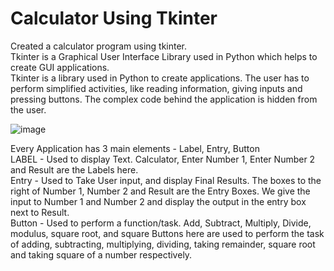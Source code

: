 # Calculator Using Tkinter

Created a calculator program using tkinter.
<br>
Tkinter is a Graphical User Interface Library used in Python which helps to create GUI applications.
<br>
Tkinter is a library used in Python to create applications. The user has to perform simplified activities, like reading information, giving inputs and pressing buttons. The complex code behind the application is hidden from the user.
<br>

![image](https://user-images.githubusercontent.com/70309990/136746890-e8ef4eb2-6e14-4214-9be9-04ea37e6af1a.png)

Every Application has 3 main elements - Label, Entry, Button
<br>
LABEL - Used to display Text. Calculator, Enter Number 1, Enter Number 2 and Result are the Labels here.<br>
Entry - Used to Take User input, and display Final Results. The boxes to the right of Number 1, Number 2 and Result are the Entry Boxes. We give the input to Number 1 and Number 2 and display the output in the entry box next to Result.<br>
Button - Used to perform a function/task. Add, Subtract, Multiply, Divide, modulus, square root, and square Buttons here are used to perform the task of adding, subtracting, multiplying, dividing, taking remainder, square root and taking square of a number respectively.<br>

